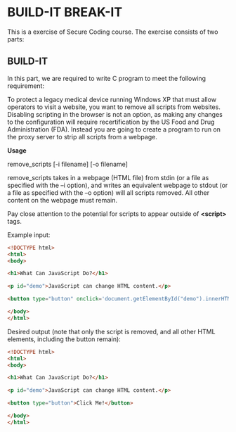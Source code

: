 # BUILD-IT BREAK-IT

This is a exercise of Secure Coding course. The exercise consists of two parts:

## BUILD-IT

In this part, we are required to write C program to meet the following requirement:

To protect a legacy medical device running Windows XP that must allow operators to visit a website, you want to remove all scripts from websites. Disabling scripting in the browser is not an option, as making any changes to the configuration will require recertification by the US Food and Drug Administration (FDA). Instead you are going to create a program to run on the proxy server to strip all scripts from a webpage.

**Usage**

remove\_scripts [-i filename] [-o filename]

remove\_scripts takes in a webpage (HTML file) from stdin (or a file as specified with the –i option), and writes an equivalent webpage to stdout (or a file as specified with the –o option) will all scripts removed. All other content on the webpage must remain.

Pay close attention to the potential for scripts to appear outside of **\<script\>** tags.

Example input:

``` HTML
<!DOCTYPE html>
<html>
<body>

<h1>What Can JavaScript Do?</h1>

<p id="demo">JavaScript can change HTML content.</p>

<button type="button" onclick='document.getElementById("demo").innerHTML = "Hello JavaScript!"'>Click Me!</button>

</body>
</html>
```

Desired output (note that only the script is removed, and all other HTML elements, including the button remain):

``` HTML
<!DOCTYPE html>
<html>
<body>

<h1>What Can JavaScript Do?</h1>

<p id="demo">JavaScript can change HTML content.</p>

<button type="button">Click Me!</button>

</body>
</html>
```
